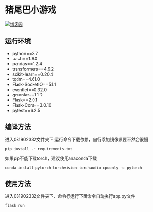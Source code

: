 # 猪尾巴小游戏

[![博客园](https://img.shields.io/badge/博客园-洋洋羊羊-brightgreen.svg)](https://www.cnblogs.com/trainking-star/p/15436881.html)

## 运行环境

- python==3.7
- torch==1.9.0
- pandas==1.2.4
- transformers==4.9.2
- scikit-learn==0.20.4
- tqdm==4.61.0
- Flask-SocketIO==5.1.1
- eventlet==0.32.0
- greenlet==1.1.2
- Flask==2.0.1
- Flask-Cors==3.0.10
- pytest==6.2.5

## 编译方法
进入031902332文件夹下
运行命令下载依赖，自行添加镜像源要不然会很慢

```
pip install -r requirements.txt
```

如果pip不能下载torch，建议使用anaconda下载

```
conda install pytorch torchvision torchaudio cpuonly -c pytorch
```

## 使用方法

进入031902332文件夹下，命令行运行下面命令自动执行app.py文件

```
flask run
```

